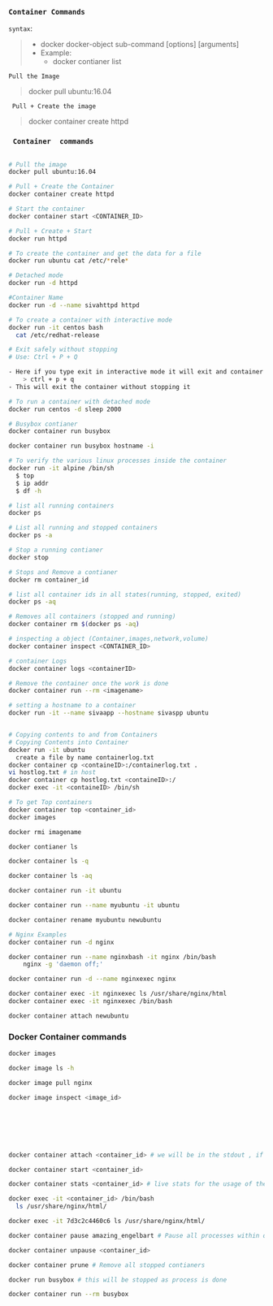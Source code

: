 ### **`Container Commands`**

```syntax```:
> * docker docker-object sub-command [options] [arguments]
> * Example: 
>   * docker contianer list

```Pull the Image```
> docker pull ubuntu:16.04

``` Pull + Create the image```
> docker container create httpd


### **` Container  commands`**
```bash

# Pull the image
docker pull ubuntu:16.04

# Pull + Create the Container
docker container create httpd

# Start the container
docker container start <CONTAINER_ID>

# Pull + Create + Start
docker run httpd

# To create the container and get the data for a file
docker run ubuntu cat /etc/*rele*

# Detached mode
docker run -d httpd

#Container Name
docker run -d --name sivahttpd httpd

# To create a container with interactive mode 
docker run -it centos bash
  cat /etc/redhat-release

# Exit safely without stopping
# Use: Ctrl + P + Q

- Here if you type exit in interactive mode it will exit and container stops to exit safely 
    > ctrl + p + q 
- This will exit the container without stopping it

# To run a container with detached mode
docker run centos -d sleep 2000

# Busybox contianer
docker container run busybox 

docker container run busybox hostname -i

# To verify the various linux processes inside the container
docker run -it alpine /bin/sh
  $ top 
  $ ip addr
  $ df -h

# list all running containers
docker ps 

# List all running and stopped containers
docker ps -a 

# Stop a running contianer
docker stop 

# Stops and Remove a contianer
docker rm container_id 

# list all container ids in all states(running, stopped, exited)
docker ps -aq 

# Removes all containers (stopped and running)
docker container rm $(docker ps -aq) 

# inspecting a object (Container,images,network,volume)
docker container inspect <CONTAINER_ID>

# container Logs
docker container logs <containerID>

# Remove the container once the work is done
docker container run --rm <imagename>

# setting a hostname to a container
docker run -it --name sivaapp --hostname sivaspp ubuntu


# Copying contents to and from Containers
# Copying Contents into Container
docker run -it ubuntu
  create a file by name containerlog.txt
docker container cp <containeID>:/containerlog.txt .
vi hostlog.txt # in host
docker container cp hostlog.txt <containeID>:/
docker exec -it <containeID> /bin/sh

# To get Top containers
docker container top <container_id>
docker images

docker rmi imagename

docker contianer ls

docker container ls -q

docker container ls -aq

docker container run -it ubuntu

docker container run --name myubuntu -it ubuntu

docker container rename myubuntu newubuntu

# Nginx Examples
docker container run -d nginx

docker container run --name nginxbash -it nginx /bin/bash
    nginx -g 'daemon off;'

docker container run -d --name nginxexec nginx

docker container exec -it nginxexec ls /usr/share/nginx/html
docker container exec -it nginxexec /bin/bash

docker container attach newubuntu

```

### Docker Container commands
```bash
docker images

docker image ls -h

docker image pull nginx

docker image inspect <image_id>







docker container attach <container_id> # we will be in the stdout , if we kill the process the container will be killed.

docker container start <container_id>

docker container stats <container_id> # live stats for the usage of the container 

docker exec -it <container_id> /bin/bash
  ls /usr/share/nginx/html/

docker exec -it 7d3c2c4460c6 ls /usr/share/nginx/html/

docker container pause amazing_engelbart # Pause all processes within one or more containers.

docker container unpause <container_id>

docker container prune # Remove all stopped contianers 

docker run busybox # this will be stopped as process is done

docker container run --rm busybox
```
